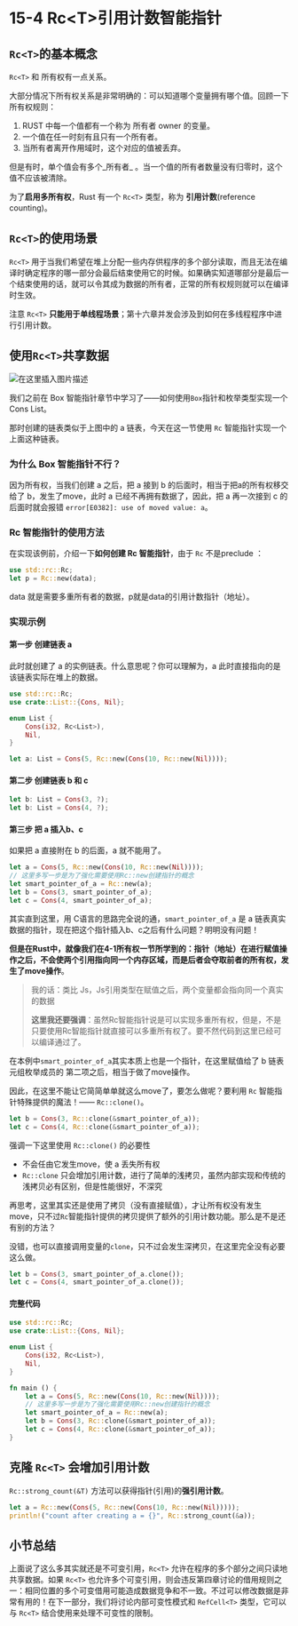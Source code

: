 # 15-4 Rc&lt;T&gt;引用计数智能指针

## `Rc<T>`的基本概念

`Rc<T>` 和 所有权有一点关系。

大部分情况下所有权关系是非常明确的：可以知道哪个变量拥有哪个值。回顾一下所有权规则：

1. RUST 中每一个值都有一个称为 所有者 owner 的变量。
2. 一个值在任一时刻有且只有一个所有者。
3. 当所有者离开作用域时，这个对应的值被丢弃。

但是有时，单个值会有多个_所有者_ 。当一个值的所有者数量没有归零时，这个值不应该被清除。

为了**启用多所有权**，Rust 有一个 `Rc<T>` 类型，称为 **引用计数**\(reference counting\)。

## `Rc<T>`的使用场景

`Rc<T>` 用于当我们希望在堆上分配一些内存供程序的多个部分读取，而且无法在编译时确定程序的哪一部分会最后结束使用它的时候。如果确实知道哪部分是最后一个结束使用的话，就可以令其成为数据的所有者，正常的所有权规则就可以在编译时生效。

注意 `Rc<T>` **只能用于单线程场景**；第十六章并发会涉及到如何在多线程程序中进行引用计数。

## 使用`Rc<T>`共享数据

 

![&#x5728;&#x8FD9;&#x91CC;&#x63D2;&#x5165;&#x56FE;&#x7247;&#x63CF;&#x8FF0;](https://img-blog.csdnimg.cn/53cbddcebac14a718e47a14043fe1c2e.png)

我们之前在 Box 智能指针章节中学习了——如何使用`Box`指针和枚举类型实现一个Cons List。

那时创建的链表类似于上图中的 a 链表，今天在这一节使用 `Rc` 智能指针实现一个上面这种链表。

### 为什么 Box 智能指针不行？

因为所有权，当我们创建 a 之后，把 a 接到 b 的后面时，相当于把a的所有权移交给了 b，发生了move，此时 a 已经不再拥有数据了，因此，把 a 再一次接到 c 的后面时就会报错 `error[E0382]: use of moved value: a`。

### Rc 智能指针的使用方法

在实现该例前，介绍一下**如何创建 Rc 智能指针**，由于 `Rc` 不是preclude ：

```rust
use std::rc::Rc;
let p = Rc::new(data);
```

data 就是需要多重所有者的数据，p就是data的引用计数指针（地址）。

### 实现示例

#### 第一步 创建链表 a

此时就创建了 a 的实例链表。什么意思呢？你可以理解为，a 此时直接指向的是 该链表实际在堆上的数据。

```rust
use std::rc::Rc;
use crate::List::{Cons, Nil};

enum List {
    Cons(i32, Rc<List>),
    Nil,
}

let a: List = Cons(5, Rc::new(Cons(10, Rc::new(Nil))));
```

#### 第二步 创建链表 b 和 c

```rust
let b: List = Cons(3, ?);
let b: List = Cons(4, ?);
```

#### 第三步 把 a 插入b、c

如果把 a 直接附在 b 的后面，a 就不能用了。

```rust
let a = Cons(5, Rc::new(Cons(10, Rc::new(Nil))));
// 这里多写一步是为了强化需要使用Rc::new创建指针的概念
let smart_pointer_of_a = Rc::new(a);
let b = Cons(3, smart_pointer_of_a);
let c = Cons(4, smart_pointer_of_a);
```

其实直到这里，用 C语言的思路完全说的通，`smart_pointer_of_a` 是 a 链表真实数据的指针，现在把这个指针插入b、c之后有什么问题？明明没有问题！

**但是在Rust中，就像我们在4-1所有权一节所学到的：指针（地址）在进行赋值操作之后，不会使两个引用指向同一个内存区域，而是后者会夺取前者的所有权，发生了move操作**。

> 我的话：类比 Js，Js引用类型在赋值之后，两个变量都会指向同一个真实的数据
>
> **这里我还要强调**：虽然Rc智能指针说是可以实现多重所有权，但是，不是只要使用Rc智能指针就直接可以多重所有权了。要不然代码到这里已经可以编译通过了。

在本例中`smart_pointer_of_a`其实本质上也是一个指针，在这里赋值给了 b 链表元组枚举成员的 第二项之后，相当于做了move操作。

因此，在这里不能让它简简单单就这么move了，要怎么做呢？要利用 `Rc` 智能指针特殊提供的魔法！—— `Rc::clone()`。

```rust
let b = Cons(3, Rc::clone(&smart_pointer_of_a));
let c = Cons(4, Rc::clone(&smart_pointer_of_a));
```

强调一下这里使用 `Rc::clone()` 的必要性

* 不会任由它发生move，使 a 丢失所有权
* `Rc::clone` 只会增加引用计数，进行了简单的浅拷贝，虽然内部实现和传统的浅拷贝必有区别，但是性能很好，不深究

再思考，这里其实还是使用了拷贝（没有直接赋值），才让所有权没有发生move，只不过`Rc`智能指针提供的拷贝提供了额外的引用计数功能。那么是不是还有别的方法？

没错，也可以直接调用变量的`clone`，只不过会发生深拷贝，在这里完全没有必要这么做。

```rust
let b = Cons(3, smart_pointer_of_a.clone());
let c = Cons(4, smart_pointer_of_a.clone());
```

#### 完整代码

```rust
use std::rc::Rc;
use crate::List::{Cons, Nil};

enum List {
    Cons(i32, Rc<List>),
    Nil,
}

fn main () {
    let a = Cons(5, Rc::new(Cons(10, Rc::new(Nil))));
    // 这里多写一步是为了强化需要使用Rc::new创建指针的概念
    let smart_pointer_of_a = Rc::new(a);
    let b = Cons(3, Rc::clone(&smart_pointer_of_a));
    let c = Cons(4, Rc::clone(&smart_pointer_of_a));
}
```

## 克隆 `Rc<T>` 会增加引用计数

`Rc::strong_count(&T)` 方法可以获得指针\(引用\)的**强引用计数**。

```rust
let a = Rc::new(Cons(5, Rc::new(Cons(10, Rc::new(Nil)))));
println!("count after creating a = {}", Rc::strong_count(&a));
```

## 小节总结

上面说了这么多其实就还是不可变引用，`Rc<T>` 允许在程序的多个部分之间只读地共享数据。如果 `Rc<T>` 也允许多个可变引用，则会违反第四章讨论的借用规则之一：相同位置的多个可变借用可能造成数据竞争和不一致。不过可以修改数据是非常有用的！在下一部分，我们将讨论内部可变性模式和 `RefCell<T>` 类型，它可以与 `Rc<T>` 结合使用来处理不可变性的限制。

